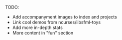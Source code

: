 TODO:
* Add accompanyment images to index and projects
* Link cool demos from ncurses/libsfml-toys
* Add more in-depth stats
* More content in "fun" section

